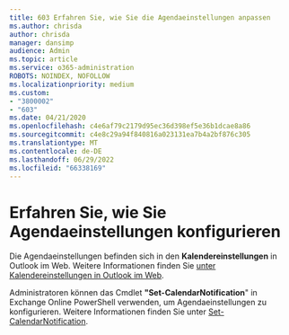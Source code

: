 ```yaml
---
title: 603 Erfahren Sie, wie Sie die Agendaeinstellungen anpassen
ms.author: chrisda
author: chrisda
manager: dansimp
audience: Admin
ms.topic: article
ms.service: o365-administration
ROBOTS: NOINDEX, NOFOLLOW
ms.localizationpriority: medium
ms.custom:
- "3800002"
- "603"
ms.date: 04/21/2020
ms.openlocfilehash: c4e6af79c2179d95ec36d398ef5e36b1dcae8a86
ms.sourcegitcommit: c4e8c29a94f840816a023131ea7b4a2bf876c305
ms.translationtype: MT
ms.contentlocale: de-DE
ms.lasthandoff: 06/29/2022
ms.locfileid: "66338169"
---
```

# <a name="learn-how-to-configure-agenda-settings"></a>Erfahren Sie, wie Sie Agendaeinstellungen konfigurieren

Die Agendaeinstellungen befinden sich in den **Kalendereinstellungen** in Outlook im Web. Weitere Informationen finden Sie [unter Kalendereinstellungen in Outlook im Web](https://support.office.com/article/12cba5a4-4f95-4d00-bfc3-b694aa67ac8f).

Administratoren können das Cmdlet **"Set-CalendarNotification**" in Exchange Online PowerShell verwenden, um Agendaeinstellungen zu konfigurieren. Weitere Informationen finden Sie unter [Set-CalendarNotification](https://technet.microsoft.com/library/dd351284).
